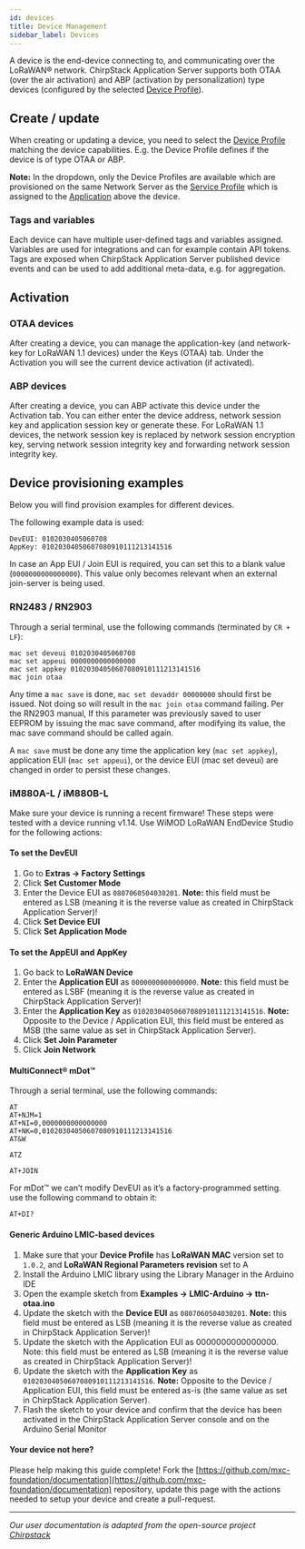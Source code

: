 ```yaml
---
id: devices
title: Device Management
sidebar_label: Devices
---
```


A device is the end-device connecting to, and communicating over the LoRaWAN® network. ChirpStack Application Server supports both OTAA (over the air activation) and ABP (activation by personalization) type devices (configured by the selected [Device Profile](userDeviceProfiles.md)).

## Create / update
When creating or updating a device, you need to select the [Device Profile](userDeviceProfiles.md) matching the device capabilities. E.g. the Device Profile defines if the device is of type OTAA or ABP.

**Note:** In the dropdown, only the Device Profiles are available which are provisioned on the same Network Server as the [Service Profile](userServiceProfiles.md) which is assigned to the [Application](userApplications.md) above the device.

### Tags and variables
Each device can have multiple user-defined tags and variables assigned. Variables are used for integrations and can for example contain API tokens. Tags are exposed when ChirpStack Application Server published device events and can be used to add additional meta-data, e.g. for aggregation.

## Activation
### OTAA devices
After creating a device, you can manage the application-key (and network-key for LoRaWAN 1.1 devices) under the Keys (OTAA) tab. Under the Activation you will see the current device activation (if activated).

### ABP devices
After creating a device, you can ABP activate this device under the Activation tab. You can either enter the device address, network session key and application session key or generate these. For LoRaWAN 1.1 devices, the network session key is replaced by network session encryption key, serving network session integrity key and forwarding network session integrity key.

## Device provisioning examples
Below you will find provision examples for different devices.

The following example data is used:
```
DevEUI: 0102030405060708
AppKey: 01020304050607080910111213141516
```
In case an App EUI / Join EUI is required, you can set this to a blank value (```0000000000000000```). This value only becomes relevant when an external join-server is being used.

### RN2483 / RN2903
Through a serial terminal, use the following commands (terminated by ```CR + LF```):
```
mac set deveui 0102030405060708
mac set appeui 0000000000000000
mac set appkey 01020304050607080910111213141516
mac join otaa
```
Any time a ```mac save``` is done, ```mac set devaddr 00000000``` should first be issued. Not doing so will result in the ```mac join otaa``` command failing. Per the RN2903 manual, If this parameter was previously saved to user EEPROM by issuing the mac save command, after modifying its value, the mac save command should be called again.

A ```mac save``` must be done any time the application key (```mac set appkey```), application EUI (```mac set appeui```), or the device EUI (mac set deveui) are changed in order to persist these changes.

### iM880A-L / iM880B-L
Make sure your device is running a recent firmware! These steps were tested with a device running v1.14. Use WiMOD LoRaWAN EndDevice Studio for the following actions:

#### To set the DevEUI
1. Go to **Extras -> Factory Settings**
2. Click **Set Customer Mode**
3. Enter the Device EUI as ```0807060504030201```. **Note:** this field must be entered as LSB (meaning it is the reverse value as created in ChirpStack Application Server)!
4. Click **Set Device EUI**
5. Click **Set Application Mode**

#### To set the AppEUI and AppKey
1. Go back to **LoRaWAN Device**
2. Enter the **Application EUI** as ```0000000000000000```. **Note:** this field must be entered as LSBF (meaning it is the reverse value as created in ChirpStack Application Server)!
3. Enter the **Application Key** as ```01020304050607080910111213141516```. **Note:** Opposite to the Device / Application EUI, this field must be entered as MSB (the same value as set in ChirpStack Application Server).
4. Click **Set Join Parameter**
5. Click **Join Network**

#### MultiConnect® mDot™
Through a serial terminal, use the following commands:
```
AT
AT+NJM=1
AT+NI=0,0000000000000000
AT+NK=0,01020304050607080910111213141516
AT&W

ATZ

AT+JOIN
```

For mDot™ we can’t modify DevEUI as it’s a factory-programmed setting. use the following command to obtain it:

```AT+DI?```

#### Generic Arduino LMIC-based devices
1. Make sure that your **Device Profile** has **LoRaWAN MAC** version set to ```1.0.2```, and **LoRaWAN Regional Parameters revision** set to A
2. Install the Arduino LMIC library using the Library Manager in the Arduino IDE
3. Open the example sketch from **Examples -> LMIC-Arduino -> ttn-otaa.ino**
4. Update the sketch with the **Device EUI** as ```0807060504030201```. **Note:** this field must be entered as LSB (meaning it is the reverse value as created in ChirpStack Application Server)!
5. Update the sketch with the Application EUI as 0000000000000000. Note: this field must be entered as LSB (meaning it is the reverse value as created in ChirpStack Application Server)!
6. Update the sketch with the **Application Key** as ```01020304050607080910111213141516```. **Note:** Opposite to the Device / Application EUI, this field must be entered as-is (the same value as set in ChirpStack Application Server).
7. Flash the sketch to your device and confirm that the device has been activated in the ChirpStack Application Server console and on the Arduino Serial Monitor

#### Your device not here?
Please help making this guide complete! Fork the [https://github.com/mxc-foundation/documentation](https://github.com/mxc-foundation/documentation) repository, update this page with the actions needed to setup your device and create a pull-request.

---

*Our user documentation is adapted from the open-source project [Chirpstack](https://www.chirpstack.io/application-server/use/)*